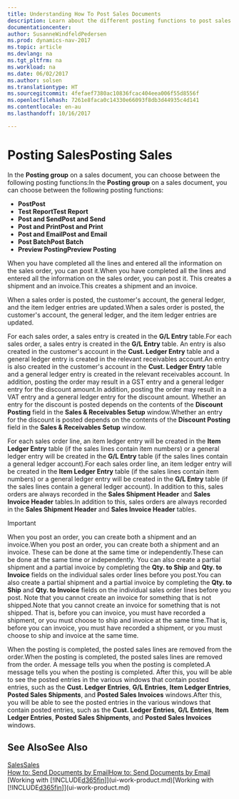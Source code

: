 ```yaml
---
title: Understanding How To Post Sales Documents
description: Learn about the different posting functions to post sales documents.
documentationcenter: 
author: SusanneWindfeldPedersen
ms.prod: dynamics-nav-2017
ms.topic: article
ms.devlang: na
ms.tgt_pltfrm: na
ms.workload: na
ms.date: 06/02/2017
ms.author: solsen
ms.translationtype: HT
ms.sourcegitcommit: 4fefaef7380ac10836fcac404eea006f55d8556f
ms.openlocfilehash: 7261e8faca0c14330e66093f8db3d44935c4d141
ms.contentlocale: en-au
ms.lasthandoff: 10/16/2017

---
```

# <a name="posting-sales"></a><span data-ttu-id="a019c-103">Posting Sales</span><span class="sxs-lookup"><span data-stu-id="a019c-103">Posting Sales</span></span>
<span data-ttu-id="a019c-104">In the **Posting group** on a sales document, you can choose between the following posting functions:</span><span class="sxs-lookup"><span data-stu-id="a019c-104">In the **Posting group** on a sales document, you can choose between the following posting functions:</span></span>

* <span data-ttu-id="a019c-105">**Post**</span><span class="sxs-lookup"><span data-stu-id="a019c-105">**Post**</span></span>
* <span data-ttu-id="a019c-106">**Test Report**</span><span class="sxs-lookup"><span data-stu-id="a019c-106">**Test Report**</span></span>
* <span data-ttu-id="a019c-107">**Post and Send**</span><span class="sxs-lookup"><span data-stu-id="a019c-107">**Post and Send**</span></span>
* <span data-ttu-id="a019c-108">**Post and Print**</span><span class="sxs-lookup"><span data-stu-id="a019c-108">**Post and Print**</span></span>
* <span data-ttu-id="a019c-109">**Post and Email**</span><span class="sxs-lookup"><span data-stu-id="a019c-109">**Post and Email**</span></span>
* <span data-ttu-id="a019c-110">**Post Batch**</span><span class="sxs-lookup"><span data-stu-id="a019c-110">**Post Batch**</span></span>
* <span data-ttu-id="a019c-111">**Preview Posting**</span><span class="sxs-lookup"><span data-stu-id="a019c-111">**Preview Posting**</span></span>

<span data-ttu-id="a019c-112">When you have completed all the lines and entered all the information on the sales order, you can post it.</span><span class="sxs-lookup"><span data-stu-id="a019c-112">When you have completed all the lines and entered all the information on the sales order, you can post it.</span></span> <span data-ttu-id="a019c-113">This creates a shipment and an invoice.</span><span class="sxs-lookup"><span data-stu-id="a019c-113">This creates a shipment and an invoice.</span></span>

<span data-ttu-id="a019c-114">When a sales order is posted, the customer's account, the general ledger, and the item ledger entries are updated.</span><span class="sxs-lookup"><span data-stu-id="a019c-114">When a sales order is posted, the customer's account, the general ledger, and the item ledger entries are updated.</span></span>

<span data-ttu-id="a019c-115">For each sales order, a sales entry is created in the **G/L Entry** table.</span><span class="sxs-lookup"><span data-stu-id="a019c-115">For each sales order, a sales entry is created in the **G/L Entry** table.</span></span> <span data-ttu-id="a019c-116">An entry is also created in the customer's account in the **Cust. Ledger Entry** table and a general ledger entry is created in the relevant receivables account.</span><span class="sxs-lookup"><span data-stu-id="a019c-116">An entry is also created in the customer's account in the **Cust. Ledger Entry** table and a general ledger entry is created in the relevant receivables account.</span></span> <span data-ttu-id="a019c-117">In addition, posting the order may result in a GST entry and a general ledger entry for the discount amount.</span><span class="sxs-lookup"><span data-stu-id="a019c-117">In addition, posting the order may result in a VAT entry and a general ledger entry for the discount amount.</span></span> <span data-ttu-id="a019c-118">Whether an entry for the discount is posted depends on the contents of the **Discount Posting** field in the **Sales & Receivables Setup** window.</span><span class="sxs-lookup"><span data-stu-id="a019c-118">Whether an entry for the discount is posted depends on the contents of the **Discount Posting** field in the **Sales & Receivables Setup** window.</span></span>

<span data-ttu-id="a019c-119">For each sales order line, an item ledger entry will be created in the **Item Ledger Entry** table (if the sales lines contain item numbers) or a general ledger entry will be created in the **G/L Entry** table (if the sales lines contain a general ledger account).</span><span class="sxs-lookup"><span data-stu-id="a019c-119">For each sales order line, an item ledger entry will be created in the **Item Ledger Entry** table (if the sales lines contain item numbers) or a general ledger entry will be created in the **G/L Entry** table (if the sales lines contain a general ledger account).</span></span> <span data-ttu-id="a019c-120">In addition to this, sales orders are always recorded in the **Sales Shipment Header** and **Sales Invoice Header** tables.</span><span class="sxs-lookup"><span data-stu-id="a019c-120">In addition to this, sales orders are always recorded in the **Sales Shipment Header** and **Sales Invoice Header** tables.</span></span>

> [!IMPORTANT]  
>   <span data-ttu-id="a019c-121">When you post an order, you can create both a shipment and an invoice.</span><span class="sxs-lookup"><span data-stu-id="a019c-121">When you post an order, you can create both a shipment and an invoice.</span></span> <span data-ttu-id="a019c-122">These can be done at the same time or independently.</span><span class="sxs-lookup"><span data-stu-id="a019c-122">These can be done at the same time or independently.</span></span> <span data-ttu-id="a019c-123">You can also create a partial shipment and a partial invoice by completing the **Qty. to Ship** and **Qty. to Invoice** fields on the individual sales order lines before you post.</span><span class="sxs-lookup"><span data-stu-id="a019c-123">You can also create a partial shipment and a partial invoice by completing the **Qty. to Ship** and **Qty. to Invoice** fields on the individual sales order lines before you post.</span></span> <span data-ttu-id="a019c-124">Note that you cannot create an invoice for something that is not shipped.</span><span class="sxs-lookup"><span data-stu-id="a019c-124">Note that you cannot create an invoice for something that is not shipped.</span></span> <span data-ttu-id="a019c-125">That is, before you can invoice, you must have recorded a shipment, or you must choose to ship and invoice at the same time.</span><span class="sxs-lookup"><span data-stu-id="a019c-125">That is, before you can invoice, you must have recorded a shipment, or you must choose to ship and invoice at the same time.</span></span>

<span data-ttu-id="a019c-126">When the posting is completed, the posted sales lines are removed from the order.</span><span class="sxs-lookup"><span data-stu-id="a019c-126">When the posting is completed, the posted sales lines are removed from the order.</span></span> <span data-ttu-id="a019c-127">A message tells you when the posting is completed.</span><span class="sxs-lookup"><span data-stu-id="a019c-127">A message tells you when the posting is completed.</span></span> <span data-ttu-id="a019c-128">After this, you will be able to see the posted entries in the various windows that contain posted entries, such as the **Cust. Ledger Entries**, **G/L Entries**, **Item Ledger Entries**, **Posted Sales Shipments**, and **Posted Sales Invoices** windows.</span><span class="sxs-lookup"><span data-stu-id="a019c-128">After this, you will be able to see the posted entries in the various windows that contain posted entries, such as the **Cust. Ledger Entries**, **G/L Entries**, **Item Ledger Entries**, **Posted Sales Shipments**, and **Posted Sales Invoices** windows.</span></span>

## <a name="see-also"></a><span data-ttu-id="a019c-129">See Also</span><span class="sxs-lookup"><span data-stu-id="a019c-129">See Also</span></span>
[<span data-ttu-id="a019c-130">Sales</span><span class="sxs-lookup"><span data-stu-id="a019c-130">Sales</span></span>](sales-manage-sales.md)  
[<span data-ttu-id="a019c-131">How to: Send Documents by Email</span><span class="sxs-lookup"><span data-stu-id="a019c-131">How to: Send Documents by Email</span></span>](ui-how-send-documents-email.md)  
<span data-ttu-id="a019c-132">[Working with [!INCLUDE[d365fin](includes/d365fin_md.md)]](ui-work-product.md)</span><span class="sxs-lookup"><span data-stu-id="a019c-132">[Working with [!INCLUDE[d365fin](includes/d365fin_md.md)]](ui-work-product.md)</span></span>


